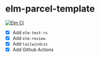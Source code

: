 # elm-parcel-template

[![Elm CI](https://github.com/kutyel/elm-parcel-template/workflows/Elm%20CI/badge.svg)](https://github.com/kutyel/elm-parcel-template/actions)

- [x] Add `elm-test-rs`
- [x] Add `elm-review`
- [x] Add `tailwindcss`
- [x] Add Github Actions
